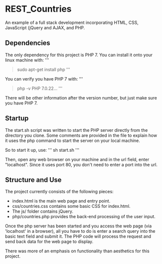 # REST_Countries
An example of a full stack development incorporating HTML, CSS, JavaScript (jQuery and AJAX, and PHP.

## Dependencies
The only dependency for this project is PHP 7. You can install it onto your linux machine with:
'''
> sudo apt-get install php
'''

You can verify you have PHP 7 with:
'''
> php -v
PHP 7.0.22...
'''

There will be other information after the version number, but just make sure you have PHP 7.

## Startup
The start.sh script was written to start the PHP server directly from the directory you clone. Some comments are provided in the file to explain how it uses the php command to start the server on your local machine.

So to start it up, use:
'''
sh start.sh
'''

Then, open any web browser on your machine and in the url field, enter "localhost". Since it uses port 80, you don't need to enter a port into the url.

## Structure and Use
The project currently consists of the following pieces:
- index.html is the main web page and entry point.
- css/countries.css contains some basic CSS for index.html.
- The js/ folder contains jQuery.
- php/countries.php provides the back-end processing of the user input.

Once the php server has been started and you access the web page (via 'localhost' in a browser), all you have to do is enter a search query into the basic text field and submit it. The PHP code will process the request and send back data for the web page to display.

There was more of an emphasis on functionality than aesthetics for this project.
